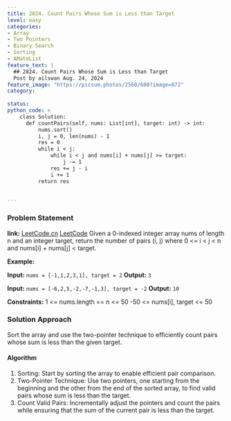 ```yaml
---
title: 2824. Count Pairs Whose Sum is Less than Target
level: easy
categories:
- Array
- Two Pointers
- Binary Search
- Sorting
- AMateList
feature_text: |
  ## 2824. Count Pairs Whose Sum is Less than Target
  Post by ailswan Aug. 24, 2024
feature_image: "https://picsum.photos/2560/600?image=872"
category:
 
status:  
python_code: >
    class Solution:
      def countPairs(self, nums: List[int], target: int) -> int:
          nums.sort()
          i, j = 0, len(nums) - 1
          res = 0
          while i < j:
              while i < j and nums[i] + nums[j] >= target:
                  j -= 1
              res += j - i
              i += 1
          return res
      

---
```


### Problem Statement
**link:**
[LeetCode.cn](https://leetcode.cn/problems/count-pairs-whose-sum-is-less-than-target/)
[LeetCode](https://leetcode.com/count-pairs-whose-sum-is-less-than-target/)
Given a 0-indexed integer array nums of length n and an integer target, return the number of pairs (i, j) where 0 <= i < j < n and nums[i] + nums[j] < target.

**Example:**

**Input:** `nums = [-1,1,2,3,1], target = 2`
**Output:** `3`

**Input:** `nums = [-6,2,5,-2,-7,-1,3], target = -2`
**Output:** `10`


**Constraints:**
1 <= nums.length == n <= 50
-50 <= nums[i], target <= 50

### Solution Approach
Sort the array and use the two-pointer technique to efficiently count pairs whose sum is less than the given target.

#### Algorithm
1. Sorting: Start by sorting the array to enable efficient pair comparison.
2. Two-Pointer Technique: Use two pointers, one starting from the beginning and the other from the end of the sorted array, to find valid pairs whose sum is less than the target.
3. Count Valid Pairs: Incrementally adjust the pointers and count the pairs while ensuring that the sum of the current pair is less than the target.